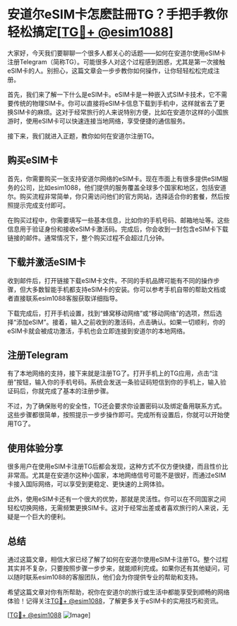 # 安道尔eSIM卡怎麽註冊TG？手把手教你轻松搞定[[TG💪+ @esim1088](https://t.me/s/esim1088)]

大家好，今天我们要聊聊一个很多人都关心的话题——如何在安道尔使用eSIM卡注册Telegram（简称TG）。可能很多人对这个过程感到困惑，尤其是第一次接触eSIM卡的人。别担心，这篇文章会一步步教你如何操作，让你轻轻松松完成注册。

首先，我们来了解一下什么是eSIM卡。eSIM卡是一种嵌入式SIM卡技术，它不需要传统的物理SIM卡。你可以直接将eSIM卡信息下载到手机中，这样就省去了更换SIM卡的麻烦。这对于经常旅行的人来说特别方便，比如在安道尔这样的小国旅游时，使用eSIM卡可以快速连接当地网络，享受便捷的通信服务。

接下来，我们就进入正题，教你如何在安道尔注册TG。

## 购买eSIM卡

首先，你需要购买一张支持安道尔网络的eSIM卡。现在市面上有很多提供eSIM服务的公司，比如esim1088，他们提供的服务覆盖全球多个国家和地区，包括安道尔。购买流程非常简单，你只需访问他们的官方网站，选择适合你的套餐，然后按照提示完成支付即可。

在购买过程中，你需要填写一些基本信息，比如你的手机号码、邮箱地址等。这些信息用于验证身份和接收eSIM卡激活码。完成后，你会收到一封包含eSIM卡下载链接的邮件。通常情况下，整个购买过程不会超过几分钟。

## 下载并激活eSIM卡

收到邮件后，打开链接下载eSIM卡文件。不同的手机品牌可能有不同的操作步骤，但大多数智能手机都支持eSIM卡的安装。你可以参考手机自带的帮助文档或者直接联系esim1088客服获取详细指导。

下载完成后，打开手机设置，找到“蜂窝移动网络”或“移动网络”的选项，然后选择“添加eSIM”。接着，输入之前收到的激活码，点击确认。如果一切顺利，你的eSIM卡就会被成功激活，手机也会立即连接到安道尔的本地网络。

## 注册Telegram

有了本地网络的支持，接下来就是注册TG了。打开手机上的TG应用，点击“注册”按钮，输入你的手机号码。系统会发送一条验证码短信到你的手机上，输入验证码后，你就完成了基本的注册步骤。

不过，为了确保账号的安全性，TG还会要求你设置密码以及绑定备用联系方式。这些步骤都很简单，按照提示一步步操作即可。完成所有设置后，你就可以开始使用TG了。

## 使用体验分享

很多用户在使用eSIM卡注册TG后都会发现，这种方式不仅方便快捷，而且性价比非常高。尤其是在安道尔这种小国家，本地网络信号可能不是很好，而通过eSIM卡接入国际网络，可以享受到更稳定、更快速的上网体验。

此外，使用eSIM卡还有一个很大的优势，那就是灵活性。你可以在不同国家之间轻松切换网络，无需频繁更换SIM卡。这对于经常出差或者喜欢旅行的人来说，无疑是一个巨大的便利。

## 总结

通过这篇文章，相信大家已经了解了如何在安道尔使用eSIM卡注册TG。整个过程其实并不复杂，只要按照步骤一步步来，就能顺利完成。如果你还有其他疑问，可以随时联系esim1088的客服团队，他们会为你提供专业的帮助和支持。

希望这篇文章对你有所帮助，祝你在安道尔的旅行或生活中都能享受到顺畅的网络体验！记得关注[TG💪+ @esim1088](https://t.me/s/esim1088)，了解更多关于eSIM卡的实用技巧和资讯。

[[TG💪+ @esim1088](https://t.me/s/esim1088) ![Image](https://i.postimg.cc/4NQfJmqS/Snipaste-2025-05-13-00-14-12.png)]